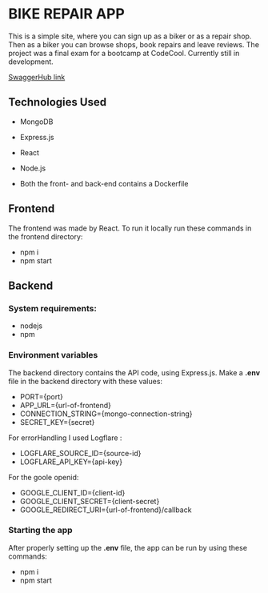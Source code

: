 # BIKE REPAIR APP

This is a simple site, where you can sign up as a biker or as a repair shop. Then as a biker you can browse shops, book repairs and leave reviews. The project was a final exam for a bootcamp at CodeCool. Currently still in development. 

[SwaggerHub link](https://app.swaggerhub.com/apis/ZSUBRITSBALAZS1995/BIKE_REPAIR/1.0.0)

## Technologies Used

- MongoDB
- Express.js
- React
- Node.js

- Both the front- and back-end contains a Dockerfile

## Frontend

The frontend was made by React. To run it locally run these commands in the frontend directory:

- npm i
- npm start

## Backend

### System requirements:

- nodejs
- npm

### Environment variables

The backend directory contains the API code, using Express.js. Make a **.env** file in the backend directory with these values:

- PORT={port}
- APP_URL={url-of-frontend}
- CONNECTION_STRING={mongo-connection-string}
- SECRET_KEY={secret}

For errorHandling I used Logflare :

- LOGFLARE_SOURCE_ID={source-id}
- LOGFLARE_API_KEY={api-key}

For the goole openid:

- GOOGLE_CLIENT_ID={client-id}
- GOOGLE_CLIENT_SECRET={client-secret}
- GOOGLE_REDIRECT_URI={url-of-frontend}/callback

### Starting the app

After properly setting up the **.env** file, the app can be run by using these commands:

- npm i
- npm start
